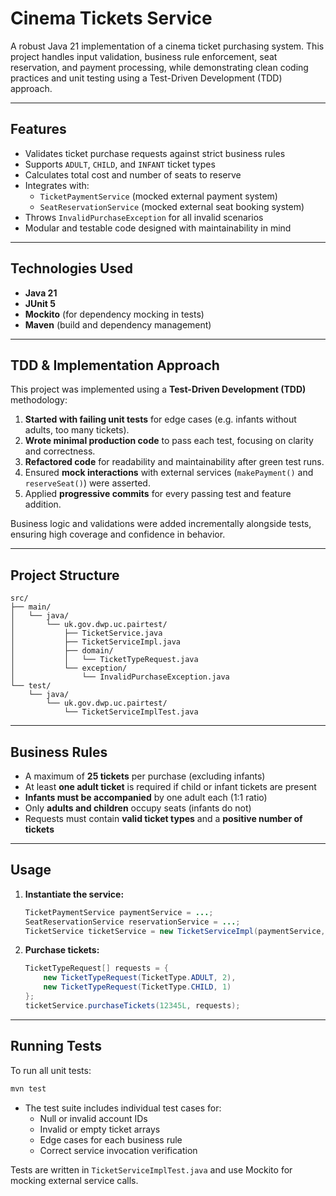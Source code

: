 # Cinema Tickets Service

A robust Java 21 implementation of a cinema ticket purchasing system. This project handles input validation, business rule enforcement, seat reservation, and payment processing, while demonstrating clean coding practices and unit testing using a Test-Driven Development (TDD) approach.

---

## Features

- Validates ticket purchase requests against strict business rules
- Supports `ADULT`, `CHILD`, and `INFANT` ticket types
- Calculates total cost and number of seats to reserve
- Integrates with:
  - `TicketPaymentService` (mocked external payment system)
  - `SeatReservationService` (mocked external seat booking system)
- Throws `InvalidPurchaseException` for all invalid scenarios
- Modular and testable code designed with maintainability in mind

---

## Technologies Used

- **Java 21**
- **JUnit 5**
- **Mockito** (for dependency mocking in tests)
- **Maven** (build and dependency management)

---

## TDD & Implementation Approach

This project was implemented using a **Test-Driven Development (TDD)** methodology:

1. **Started with failing unit tests** for edge cases (e.g. infants without adults, too many tickets).
2. **Wrote minimal production code** to pass each test, focusing on clarity and correctness.
3. **Refactored code** for readability and maintainability after green test runs.
4. Ensured **mock interactions** with external services (`makePayment()` and `reserveSeat()`) were asserted.
5. Applied **progressive commits** for every passing test and feature addition.

Business logic and validations were added incrementally alongside tests, ensuring high coverage and confidence in behavior.

---

## Project Structure

```
src/
├── main/
│   └── java/
│       └── uk.gov.dwp.uc.pairtest/
│           ├── TicketService.java
│           ├── TicketServiceImpl.java
│           ├── domain/
│           │   └── TicketTypeRequest.java
│           └── exception/
│               └── InvalidPurchaseException.java
└── test/
    └── java/
        └── uk.gov.dwp.uc.pairtest/
            └── TicketServiceImplTest.java
```

---

## Business Rules

- A maximum of **25 tickets** per purchase (excluding infants)
- At least **one adult ticket** is required if child or infant tickets are present
- **Infants must be accompanied** by one adult each (1:1 ratio)
- Only **adults and children** occupy seats (infants do not)
- Requests must contain **valid ticket types** and a **positive number of tickets**

---

## Usage

1. **Instantiate the service:**
   ```java
   TicketPaymentService paymentService = ...;
   SeatReservationService reservationService = ...;
   TicketService ticketService = new TicketServiceImpl(paymentService, reservationService);
   ```

2. **Purchase tickets:**
   ```java
   TicketTypeRequest[] requests = {
       new TicketTypeRequest(TicketType.ADULT, 2),
       new TicketTypeRequest(TicketType.CHILD, 1)
   };
   ticketService.purchaseTickets(12345L, requests);
   ```

---

## Running Tests

To run all unit tests:

```bash
mvn test
```

- The test suite includes individual test cases for:
  - Null or invalid account IDs
  - Invalid or empty ticket arrays
  - Edge cases for each business rule
  - Correct service invocation verification

Tests are written in `TicketServiceImplTest.java` and use Mockito for mocking external service calls.